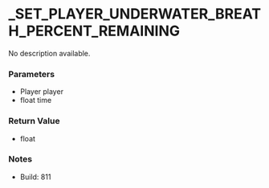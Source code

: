 # _SET_PLAYER_UNDERWATER_BREATH_PERCENT_REMAINING

No description available.

### Parameters
* Player player
* float time

### Return Value
* float

### Notes
* Build: 811

